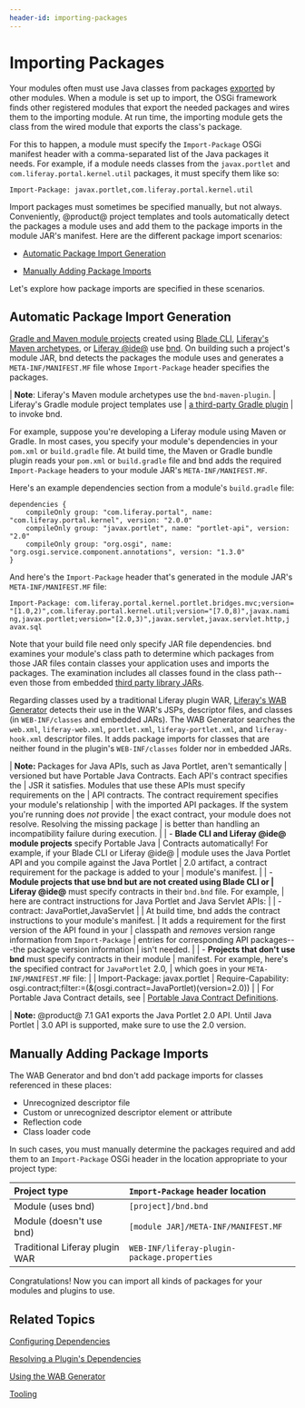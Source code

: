 ```yaml
---
header-id: importing-packages
---
```


# Importing Packages

Your modules often must use Java classes from packages
[exported](/docs/7-1/tutorials/-/knowledge_base/t/exporting-packages) by other
modules. When a module is set up to import, the OSGi framework finds other
registered modules that export the needed packages and wires them to the
importing module. At run time, the importing module gets the class from the
wired module that exports the class's package. 

For this to happen, a module must specify the `Import-Package` OSGi manifest
header with a comma-separated list of the Java packages it needs. For example,
if a module needs classes from the `javax.portlet` and
`com.liferay.portal.kernel.util` packages, it must specify them like so:

    Import-Package: javax.portlet,com.liferay.portal.kernel.util

Import packages must sometimes be specified manually, but not always.
Conveniently, @product@ project templates and tools automatically detect the
packages a module uses and add them to the package imports in the module JAR's
manifest. Here are the different package import scenarios:

- [Automatic Package Import Generation](#automatic-package-import-generation)

- [Manually Adding Package Imports](#manually-adding-package-imports)

Let's explore how package imports are specified in these scenarios. 

## Automatic Package Import Generation

[Gradle and Maven module projects](/docs/7-1/reference/-/knowledge_base/r/project-templates)
created using
[Blade CLI](/docs/7-1/tutorials/-/knowledge_base/t/blade-cli),
[Liferay's Maven archetypes](/docs/7-1/tutorials/-/knowledge_base/t/maven),
or
[Liferay @ide@](/docs/7-1/tutorials/-/knowledge_base/t/liferay-ide)
use
[bnd](http://bnd.bndtools.org/).
On building such a project's module JAR, bnd detects the packages the module
uses and generates a `META-INF/MANIFEST.MF` file whose `Import-Package` header
specifies the packages. 

| **Note**: Liferay's Maven module archetypes use the `bnd-maven-plugin`.
| Liferay's Gradle module project templates use
| [a third-party Gradle plugin](https://github.com/TomDmitriev/gradle-bundle-plugin)
| to invoke bnd.

For example, suppose you're developing a Liferay module using Maven or Gradle.
In most cases, you specify your module's dependencies in your `pom.xml` or
`build.gradle` file. At build time, the Maven or Gradle bundle plugin reads your
`pom.xml` or `build.gradle` file and bnd adds the required `Import-Package`
headers to your module JAR's `META-INF/MANIFEST.MF`. 

Here's an example dependencies section from a module's `build.gradle` file:

    dependencies {
        compileOnly group: "com.liferay.portal", name: "com.liferay.portal.kernel", version: "2.0.0"
        compileOnly group: "javax.portlet", name: "portlet-api", version: "2.0"
        compileOnly group: "org.osgi", name: "org.osgi.service.component.annotations", version: "1.3.0"
    }

And here's the `Import-Package` header that's generated in the module JAR's
`META-INF/MANIFEST.MF` file:

    Import-Package: com.liferay.portal.kernel.portlet.bridges.mvc;version=
    "[1.0,2)",com.liferay.portal.kernel.util;version="[7.0,8)",javax.nami
    ng,javax.portlet;version="[2.0,3)",javax.servlet,javax.servlet.http,j
    avax.sql

Note that your build file need only specify JAR file dependencies. bnd examines
your module's class path to determine which packages from those JAR files
contain classes your application uses and imports the packages. The examination
includes all classes found in the class path--even those from embedded
[third party library JARs](/docs/7-1/tutorials/-/knowledge_base/t/adding-third-party-libraries-to-a-module). 

Regarding classes used by a traditional Liferay plugin WAR,
[Liferay's WAB Generator](/docs/7-1/tutorials/-/knowledge_base/t/using-the-wab-generator)
detects their use in the WAR's JSPs, descriptor files, and classes (in
`WEB-INF/classes` and embedded JARs). The WAB Generator searches the `web.xml`,
`liferay-web.xml`, `portlet.xml`, `liferay-portlet.xml`, and `liferay-hook.xml`
descriptor files. It adds package imports for classes that are neither found in
the plugin's `WEB-INF/classes` folder nor in embedded JARs. 

| **Note:** Packages for Java APIs, such as Java Portlet, aren't semantically
| versioned but have Portable Java Contracts. Each API's contract specifies the
| JSR it satisfies. Modules that use these APIs must specify requirements on the
| API contracts. The contract requirement specifies your module's relationship
| with the imported API packages. If the system you're running does *not* provide
| the exact contract, your module does not resolve. Resolving the missing package
| is better than handling an incompatibility failure during execution.
| 
| -   **Blade CLI and Liferay @ide@ module projects** specify Portable Java
|     Contracts automatically! For example, if your Blade CLI or Liferay @ide@
|     module uses the Java Portlet API and you compile against the Java Portlet
|     2.0 artifact, a contract requirement for the package is added to your
|     module's manifest.
| 
| -   **Module projects that use bnd but are not created using Blade CLI or
|     Liferay @ide@** must specify contracts in their `bnd.bnd` file. For example,
|     here are contract instructions for Java Portlet and Java Servlet APIs:
| 
|         -contract: JavaPortlet,JavaServlet
| 
|     At build time, bnd adds the contract instructions to your module's manifest.
|     It adds a requirement for the first version of the API found in your
|     classpath and *removes* version range information from `Import-Package`
|     entries for corresponding API packages---the package version information
|     isn't needed.
| 
| -   **Projects that don't use bnd** must specify contracts in their module
|     manifest. For example, here's the specified contract for `JavaPortlet` 2.0,
|     which goes in your `META-INF/MANIFEST.MF` file:
| 
|         Import-Package: javax.portlet
|         Require-Capability: osgi.contract;filter:=(&(osgi.contract=JavaPortlet)(version=2.0))
| 
| For Portable Java Contract details, see
| [Portable Java Contract Definitions](https://www.osgi.org/portable-java-contract-definitions/).

| **Note:** @product@ 7.1 GA1 exports the Java Portlet 2.0 API. Until Java Portlet
| 3.0 API is supported, make sure to use the 2.0 version.

## Manually Adding Package Imports

The WAB Generator and bnd don't add package imports for classes referenced in
these places:

-   Unrecognized descriptor file
-   Custom or unrecognized descriptor element or attribute
-   Reflection code
-   Class loader code

In such cases, you must manually determine the packages required and add them to
an `Import-Package` OSGi header in the location appropriate to your project
type:

 Project type | `Import-Package` header location |
:----------- | :------------------------------- |
 Module (uses bnd)     | `[project]/bnd.bnd` |
 Module (doesn't use bnd) | `[module JAR]/META-INF/MANIFEST.MF` |
 Traditional Liferay plugin WAR | `WEB-INF/liferay-plugin-package.properties` |
 
Congratulations! Now you can import all kinds of packages for your modules and
plugins to use.

## Related Topics

[Configuring Dependencies](/docs/7-1/tutorials/-/knowledge_base/t/configuring-dependencies)

[Resolving a Plugin's Dependencies](/docs/7-1/tutorials/-/knowledge_base/t/resolving-a-plugins-dependencies)

[Using the WAB Generator](/docs/7-1/tutorials/-/knowledge_base/t/using-the-wab-generator)

[Tooling](/docs/7-1/tutorials/-/knowledge_base/t/tooling)
